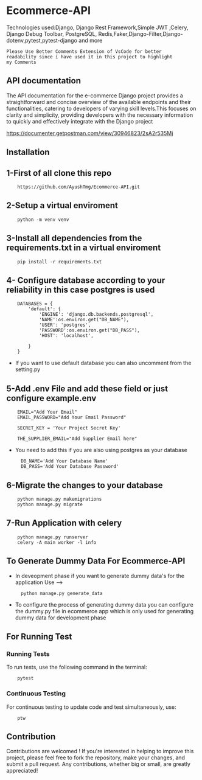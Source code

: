 #             Ecommerce-API 







Technologies used:Django, Django Rest Framework,Simple JWT ,Celery, Django Debug Toolbar, PostgreSQL, Redis,Faker,Django-Filter,Django-dotenv,pytest,pytest-django and more


    Please Use Better Comments Extension of VsCode for better 
    readability since i have used it in this project to highlight 
    my Comments 


## API documentation

The API documentation for the e-commerce Django project provides a straightforward and concise overview of the available endpoints and their functionalities, catering to developers of varying skill levels.This focuses on clarity and simplicity, providing developers with the necessary information to quickly and effectively integrate with the Django project


https://documenter.getpostman.com/view/30946823/2sA2r535Mj




## Installation


1-First of all clone this repo
--

        https://github.com/AyushTmg/Ecommerce-API.git


2-Setup a virtual enviroment 
--

        python -m venv venv


3-Install all dependencies from the requirements.txt in a virtual enviroment
--

        pip install -r requirements.txt


4- Configure database according to your reliability in this case postgres is used
--
        DATABASES = {
            'default': {
                'ENGINE': 'django.db.backends.postgresql',
                'NAME':os.environ.get("DB_NAME"),
                'USER': 'postgres', 
                'PASSWORD':os.environ.get("DB_PASS"), 
                'HOST': 'localhost', 

            }
        }

- If you want to use default database you can also uncomment from the setting.py 

5-Add .env File and add these field or just configure example.env
--

        EMAIL="Add Your Email"
        EMAIL_PASSWORD="Add Your Email Password"

        SECRET_KEY = 'Your Project Secret Key'

        THE_SUPPLIER_EMAIL="Add Supplier Email here"


- You need to add this if you are also using postgres as your database 

        DB_NAME='Add Your Database Name'
        DB_PASS='Add Your Database Password'



6-Migrate the changes to your database
--
        python manage.py makemigrations 
        python manage.py migrate

7-Run Application with celery
--
        python manage.py runserver
        celery -A main worker -l info
## To Generate Dummy Data For Ecommerce-API

- In deveopment phase if you want to generate dummy data's for the application Use -->



        python manage.py generate_data


- To configure the process of generating dummy data you can configure the dummy.py file in ecommerce app which is only used for generating dummy data for development phase 






## For Running Test

### Running Tests

To run tests, use the following command in the terminal:

        pytest


### Continuous Testing

For continuous testing to update code and test simultaneously, use:



        ptw

## Contribution

Contributions are welcomed ! If you're interested in helping to improve this project, please feel free to fork the repository, make your changes, and submit a pull request. Any contributions, whether big or small, are greatly appreciated!